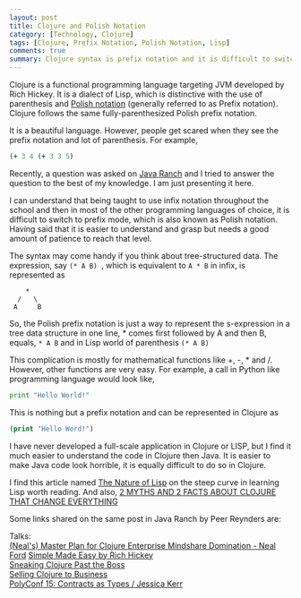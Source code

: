 ```yaml
---
layout: post
title: Clojure and Polish Notation 
category: [Technology, Clojure] 
tags: [Clojure, Prefix Notation, Polish Notation, Lisp]
comments: true
summary: Clojure syntax is prefix notation and it is difficult to switch to using it. 
--- 
```


Clojure is a functional programming language targeting JVM developed by Rich Hickey. It is a dialect of Lisp, which is 
distinctive with the use of parenthesis and [Polish notation](http://c2.com/cgi/wiki?PolishNotation) (generally referred
to as Prefix notation). Clojure follows the same fully-parenthesized Polish prefix notation. 

It is a beautiful language. However, people get scared when they see the prefix notation and lot of parenthesis. For example,

``` clj
(+ 3 4 (+ 3 3 5)
```  

Recently, a question was asked on [Java Ranch](http://www.coderanch.com/t/661955/clojure/Clojure-Action) and I tried to 
answer the question to the best of my knowledge. I am just presenting it here. 

I can understand that being taught to use infix notation throughout the school and then in most of the other programming 
languages of choice, it is difficult to switch to prefix mode, which is also known as Polish notation. Having said that
it is easier to understand and grasp but needs a good amount of patience to reach that level. 

The syntax may come handy if you think about tree-structured data. The expression, say ```(* A B) ```, which is equivalent to 
```A * B``` in infix, is represented as 

        *
      /   \
     A     B

So, the Polish prefix notation is just a way to represent the s-expression in a tree data structure in one line, * comes
first followed by A and then B, equals, ```* A B``` and in Lisp world of parenthesis ```(* A B) ```

This complication is mostly for mathematical functions like +, -, * and /. However, other functions are very easy. For
 example, a call in Python like programming language would look like, 
 
``` python
print "Hello World!"
```

This is nothing but a prefix notation and can be represented in Clojure as

``` clj
(print "Hello Word!")
```

I  have never developed a full-scale application in Clojure or LISP, but I find it much easier to understand the code in 
Clojure then Java. It is easier to make Java code look horrible, it is equally difficult to do so in Clojure. 

I find this article named [The Nature of Lisp](http://www.defmacro.org/ramblings/lisp.html) on the steep curve in learning 
Lisp worth reading. And also, [2 MYTHS AND 2 FACTS ABOUT CLOJURE THAT CHANGE EVERYTHING](http://blog.cognitect.com/blog/2015/9/21/2-myths-and-2-facts-about-clojure-that-change-everything)

Some links shared on the same post in Java Ranch by Peer Reynders are:

Talks:  
[(Neal's) Master Plan for Clojure Enterprise Mindshare Domination - Neal Ford](https://www.youtube.com/watch?v=2WLgzCkhN2g&feature=youtu.be&t=1619)
[Simple Made Easy by Rich Hickey](http://www.infoq.com/presentations/Simple-Made-Easy)  
[Sneaking Clojure Past the Boss](http://www.coderanch.com/t/586641/clojure/Sneaking-Clojure-Boss)  
[Selling Clojure to Business](https://blog.juxt.pro/posts/selling-clojure.html)  
[PolyConf 15: Contracts as Types / Jessica Kerr](https://www.youtube.com/watch?v=zLyd_Ey1GPM)   